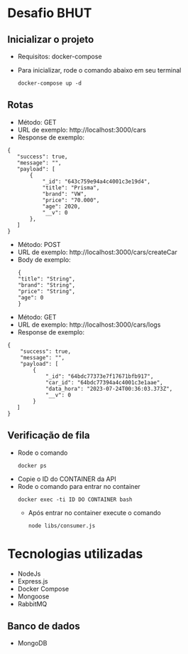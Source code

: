 # Desafio BHUT

## Inicializar o projeto
- Requisitos: docker-compose

- Para inicializar, rode o comando abaixo em seu terminal
  ````
  docker-compose up -d
  ````

## Rotas
- Método: GET
- URL de exemplo: http://localhost:3000/cars
- Response de exemplo:
 ````
{
    "success": true,
    "message": "",
    "payload": [
        {
            "_id": "643c759e94a4c4001c3e19d4",
            "title": "Prisma",
            "brand": "VW",
            "price": "70.000",
            "age": 2020,
            "__v": 0
        },
    ]
}
````

- Método: POST
- URL de exemplo: http://localhost:3000/cars/createCar
- Body de exemplo:
  ````
  {
  "title": "String",
  "brand": "String",
  "price": "String",
  "age": 0
  }

- Método: GET
- URL de exemplo: http://localhost:3000/cars/logs
- Response de exemplo:

````
{
    "success": true,
    "message": "",
    "payload": [
        {
            "_id": "64bdc77373e7f17671bfb917",
            "car_id": "64bdc77394a4c4001c3e1aae",
            "data_hora": "2023-07-24T00:36:03.373Z",
            "__v": 0
        }
   ]
}
````

## Verificação de fila

- Rode o comando
  ````
  docker ps
  ````
- Copie o ID do CONTAINER da API
- Rode o comando para entrar no container
  ````
  docker exec -ti ID DO CONTAINER bash
  ````
  - Após entrar no container execute o comando
    ````
    node libs/consumer.js
    ```` 

# Tecnologias utilizadas
- NodeJs
- Express.js
- Docker Compose
- Mongoose
- RabbitMQ

## Banco de dados

- MongoDB
